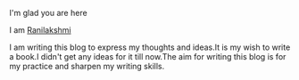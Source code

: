 I'm glad you are here

I am [Ranilakshmi](http://www.linkedin.com/in/aryarn/)

I am writing this blog to express my thoughts and ideas.It is my wish to write a book.I didn't get any ideas for it till now.The aim for writing this blog is for my practice and sharpen my writing skills.